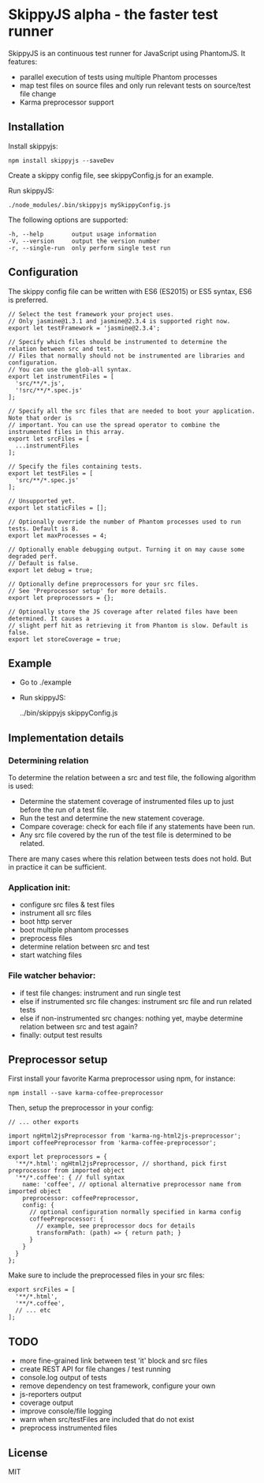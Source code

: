 # SkippyJS alpha - the faster test runner

SkippyJS is an continuous test runner for JavaScript using PhantomJS.
It features:
 
  - parallel execution of tests using multiple Phantom processes
  - map test files on source files and only run relevant tests on source/test file change
  - Karma preprocessor support

## Installation

Install skippyjs:

  
    npm install skippyjs --saveDev


Create a skippy config file, see skippyConfig.js for an example.

Run skippyJS:


    ./node_modules/.bin/skippyjs mySkippyConfig.js


The following options are supported:


    -h, --help        output usage information
    -V, --version     output the version number
    -r, --single-run  only perform single test run


## Configuration

The skippy config file can be written with ES6 (ES2015) or ES5 syntax, ES6 is preferred.
  
    
    // Select the test framework your project uses. 
    // Only jasmine@1.3.1 and jasmine@2.3.4 is supported right now.
    export let testFramework = 'jasmine@2.3.4';

    // Specify which files should be instrumented to determine the relation between src and test. 
    // Files that normally should not be instrumented are libraries and configuration.
    // You can use the glob-all syntax. 
    export let instrumentFiles = [
      'src/**/*.js',
      '!src/**/*.spec.js'
    ];
    
    // Specify all the src files that are needed to boot your application. Note that order is
    // important. You can use the spread operator to combine the instrumented files in this array.
    export let srcFiles = [
      ...instrumentFiles
    ];
    
    // Specify the files containing tests. 
    export let testFiles = [
      'src/**/*.spec.js'
    ];
    
    // Unsupported yet.
    export let staticFiles = [];
    
    // Optionally override the number of Phantom processes used to run tests. Default is 8. 
    export let maxProcesses = 4;
    
    // Optionally enable debugging output. Turning it on may cause some degraded perf. 
    // Default is false.
    export let debug = true;

    // Optionally define preprocessors for your src files. 
    // See 'Preprocessor setup' for more details.
    export let preprocessors = {};
    
    // Optionally store the JS coverage after related files have been determined. It causes a 
    // slight perf hit as retrieving it from Phantom is slow. Default is false.
    export let storeCoverage = true;


## Example

  - Go to ./example
  - Run skippyJS:
  
 
    ../bin/skippyjs skippyConfig.js


## Implementation details

### Determining relation

To determine the relation between a src and test file, the following algorithm is used:

  - Determine the statement coverage of instrumented files up to just before the run of a test file.
  - Run the test and determine the new statement coverage.
  - Compare coverage: check for each file if any statements have been run.
  - Any src file covered by the run of the test file is determined to be related.
 
There are many cases where this relation between tests does not hold. But in practice it can be sufficient. 

### Application init:

  - configure src files & test files
  - instrument all src files
  - boot http server
  - boot multiple phantom processes
  - preprocess files
  - determine relation between src and test
  - start watching files

### File watcher behavior:

  - if test file changes: instrument and run single test
  - else if instrumented src file changes: instrument src file and run related tests
  - else if non-instrumented src changes: nothing yet, maybe determine relation between src and test again?
  - finally: output test results

## Preprocessor setup

First install your favorite Karma preprocessor using npm, for instance:

    npm install --save karma-coffee-preprocessor
    
Then, setup the preprocessor in your config:

    // ... other exports

    import ngHtml2jsPreprocessor from 'karma-ng-html2js-preprocessor';
    import coffeePreprocessor from 'karma-coffee-preprocessor';

    export let preprocessors = {
      '**/*.html': ngHtml2jsPreprocessor, // shorthand, pick first preprocessor from imported object
      '**/*.coffee': { // full syntax
        name: 'coffee', // optional alternative preprocessor name from imported object
        preprocessor: coffeePreprocessor,
        config: {
          // optional configuration normally specified in karma config
          coffeePreprocessor: {
            // example, see preprocessor docs for details
            transformPath: (path) => { return path; }
          }
        }
      }
    };

    
Make sure to include the preprocessed files in your src files:


    export srcFiles = [
      '**/*.html',
      '**/*.coffee',
      // ... etc
    ];


## TODO

  - more fine-grained link between test 'it' block and src files
  - create REST API for file changes / test running
  - console.log output of tests
  - remove dependency on test framework, configure your own
  - js-reporters output
  - coverage output
  - improve console/file logging
  - warn when src/testFiles are included that do not exist
  - preprocess instrumented files


## License

MIT
